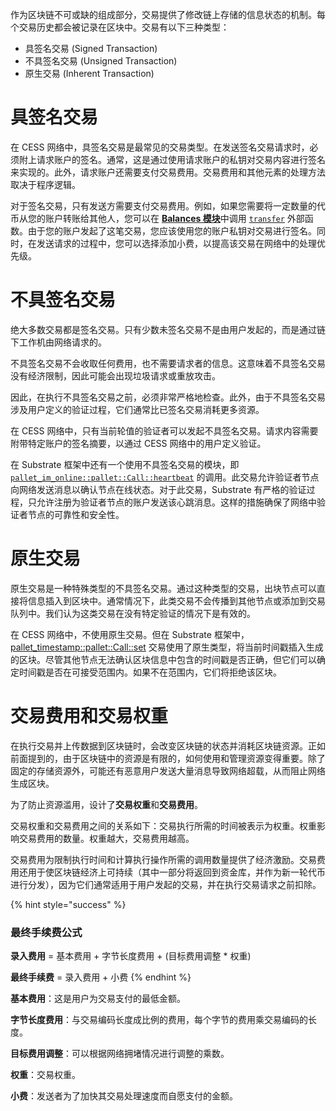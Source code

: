 作为区块链不可或缺的组成部分，交易提供了修改链上存储的信息状态的机制。每个交易历史都会被记录在区块中。交易有以下三种类型：

- 具签名交易 (Signed Transaction)
- 不具签名交易 (Unsigned Transaction)
- 原生交易 (Inherent Transaction)

# 具签名交易

在 CESS 网络中，具签名交易是最常见的交易类型。在发送签名交易请求时，必须附上请求账户的签名。通常，这是通过使用请求账户的私钥对交易内容进行签名来实现的。此外，请求账户还需要支付交易费用。交易费用和其他元素的处理方法取决于程序逻辑。

对于签名交易，只有发送方需要支付交易费用。例如，如果您需要将一定数量的代币从您的账户转账给其他人，您可以在 [**Balances 模块**](https://paritytech.github.io/substrate/master/pallet_balances)中调用 [`transfer`](https://paritytech.github.io/substrate/master/pallet_balances/pallet/struct.Pallet.html#method.transfer) 外部函数。由于您的账户发起了这笔交易，您应该使用您的账户私钥对交易进行签名。同时，在发送请求的过程中，您可以选择添加小费，以提高该交易在网络中的处理优先级。

# 不具签名交易

绝大多数交易都是签名交易。只有少数未签名交易不是由用户发起的，而是通过链下工作机由网络请求的。

不具签名交易不会收取任何费用，也不需要请求者的信息。这意味着不具签名交易没有经济限制，因此可能会出现垃圾请求或重放攻击。

因此，在执行不具签名交易之前，必须非常严格地检查。此外，由于不具签名交易涉及用户定义的验证过程，它们通常比已签名交易消耗更多资源。

在 CESS 网络中，只有当前轮值的验证者可以发起不具签名交易。请求内容需要附带特定账户的签名摘要，以通过 CESS 网络中的用户定义验证。

在 Substrate 框架中还有一个使用不具签名交易的模块，即 [`pallet_im_online::pallet::Call::heartbeat`](https://paritytech.github.io/substrate/master/pallet_im_online/pallet/struct.Pallet.html#method.heartbeat) 的调用。此交易允许验证者节点向网络发送消息以确认节点在线状态。对于此交易，Substrate 有严格的验证过程，只允许注册为验证者节点的账户发送该心跳消息。这样的措施确保了网络中验证者节点的可靠性和安全性。

# 原生交易

原生交易是一种特殊类型的不具签名交易。通过这种类型的交易，出块节点可以直接将信息插入到区块中。通常情况下，此类交易不会传播到其他节点或添加到交易队列中。我们认为这类交易在没有特定验证的情况下是有效的。

在 CESS 网络中，不使用原生交易。但在 Substrate 框架中，[pallet_timestamp::pallet::Call::set](https://paritytech.github.io/substrate/master/pallet_timestamp/pallet/struct.Pallet.html#method.set) 交易使用了原生类型，将当前时间戳插入生成的区块。尽管其他节点无法确认区块信息中包含的时间戳是否正确，但它们可以确定时间戳是否在可接受范围内。如果不在范围内，它们将拒绝该区块。

# 交易费用和交易权重

在执行交易并上传数据到区块链时，会改变区块链的状态并消耗区块链资源。正如前面提到的，由于区块链中的资源是有限的，如何使用和管理资源变得重要。除了固定的存储资源外，可能还有恶意用户发送大量消息导致网络超载，从而阻止网络生成区块。

为了防止资源滥用，设计了**交易权重**和**交易费用**。

交易权重和交易费用之间的关系如下：交易执行所需的时间被表示为权重。权重影响交易费用的数量。权重越大，交易费用越高。

交易费用为限制执行时间和计算执行操作所需的调用数量提供了经济激励。交易费用还用于使区块链经济上可持续（其中一部分将返回到资金库，并作为新一轮代币进行分发），因为它们通常适用于用户发起的交易，并在执行交易请求之前扣除。

{% hint style="success" %}
### 最终手续费公式

**录入费用** = 基本费用 + 字节长度费用 + (目标费用调整 * 权重)

**最终手续费** = 录入费用 + 小费
{% endhint %}

**基本费用**：这是用户为交易支付的最低金额。

**字节长度费用**：与交易编码长度成比例的费用，每个字节的费用乘交易编码的长度。

**目标费用调整**：可以根据网络拥堵情况进行调整的乘数。

**权重**：交易权重。

**小费**：发送者为了加快其交易处理速度而自愿支付的金额。
